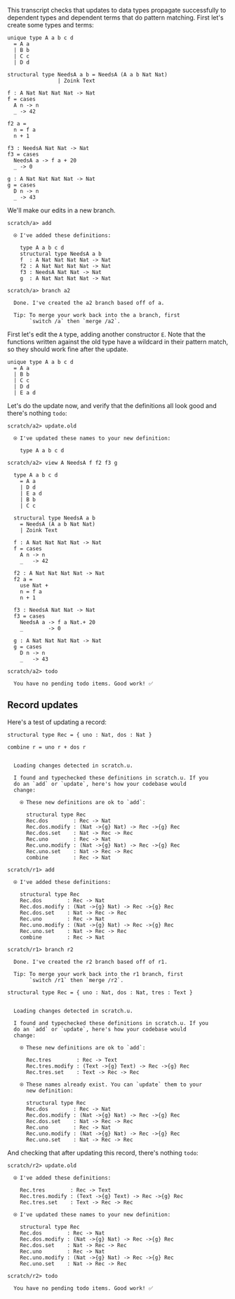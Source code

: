 This transcript checks that updates to data types propagate successfully to dependent types and dependent terms that do pattern matching. First let's create some types and terms:

``` unison
unique type A a b c d
  = A a
  | B b
  | C c
  | D d

structural type NeedsA a b = NeedsA (A a b Nat Nat)
                | Zoink Text

f : A Nat Nat Nat Nat -> Nat
f = cases
  A n -> n
  _ -> 42

f2 a =
  n = f a
  n + 1

f3 : NeedsA Nat Nat -> Nat
f3 = cases
  NeedsA a -> f a + 20
  _ -> 0

g : A Nat Nat Nat Nat -> Nat
g = cases
  D n -> n
  _ -> 43
```

We'll make our edits in a new branch.

``` ucm
scratch/a> add

  ⍟ I've added these definitions:
  
    type A a b c d
    structural type NeedsA a b
    f  : A Nat Nat Nat Nat -> Nat
    f2 : A Nat Nat Nat Nat -> Nat
    f3 : NeedsA Nat Nat -> Nat
    g  : A Nat Nat Nat Nat -> Nat

scratch/a> branch a2

  Done. I've created the a2 branch based off of a.
  
  Tip: To merge your work back into the a branch, first
       `switch /a` then `merge /a2`.

```
First let's edit the `A` type, adding another constructor `E`. Note that the functions written against the old type have a wildcard in their pattern match, so they should work fine after the update.

``` unison
unique type A a b c d
  = A a
  | B b
  | C c
  | D d
  | E a d
```

Let's do the update now, and verify that the definitions all look good and there's nothing `todo`:

``` ucm
scratch/a2> update.old

  ⍟ I've updated these names to your new definition:
  
    type A a b c d

scratch/a2> view A NeedsA f f2 f3 g

  type A a b c d
    = A a
    | D d
    | E a d
    | B b
    | C c
  
  structural type NeedsA a b
    = NeedsA (A a b Nat Nat)
    | Zoink Text
  
  f : A Nat Nat Nat Nat -> Nat
  f = cases
    A n -> n
    _   -> 42
  
  f2 : A Nat Nat Nat Nat -> Nat
  f2 a =
    use Nat +
    n = f a
    n + 1
  
  f3 : NeedsA Nat Nat -> Nat
  f3 = cases
    NeedsA a -> f a Nat.+ 20
    _        -> 0
  
  g : A Nat Nat Nat Nat -> Nat
  g = cases
    D n -> n
    _   -> 43

scratch/a2> todo

  You have no pending todo items. Good work! ✅

```
## Record updates

Here's a test of updating a record:

``` unison
structural type Rec = { uno : Nat, dos : Nat }

combine r = uno r + dos r
```

``` ucm

  Loading changes detected in scratch.u.

  I found and typechecked these definitions in scratch.u. If you
  do an `add` or `update`, here's how your codebase would
  change:
  
    ⍟ These new definitions are ok to `add`:
    
      structural type Rec
      Rec.dos        : Rec -> Nat
      Rec.dos.modify : (Nat ->{g} Nat) -> Rec ->{g} Rec
      Rec.dos.set    : Nat -> Rec -> Rec
      Rec.uno        : Rec -> Nat
      Rec.uno.modify : (Nat ->{g} Nat) -> Rec ->{g} Rec
      Rec.uno.set    : Nat -> Rec -> Rec
      combine        : Rec -> Nat

```
``` ucm
scratch/r1> add

  ⍟ I've added these definitions:
  
    structural type Rec
    Rec.dos        : Rec -> Nat
    Rec.dos.modify : (Nat ->{g} Nat) -> Rec ->{g} Rec
    Rec.dos.set    : Nat -> Rec -> Rec
    Rec.uno        : Rec -> Nat
    Rec.uno.modify : (Nat ->{g} Nat) -> Rec ->{g} Rec
    Rec.uno.set    : Nat -> Rec -> Rec
    combine        : Rec -> Nat

scratch/r1> branch r2

  Done. I've created the r2 branch based off of r1.
  
  Tip: To merge your work back into the r1 branch, first
       `switch /r1` then `merge /r2`.

```
``` unison
structural type Rec = { uno : Nat, dos : Nat, tres : Text }
```

``` ucm

  Loading changes detected in scratch.u.

  I found and typechecked these definitions in scratch.u. If you
  do an `add` or `update`, here's how your codebase would
  change:
  
    ⍟ These new definitions are ok to `add`:
    
      Rec.tres        : Rec -> Text
      Rec.tres.modify : (Text ->{g} Text) -> Rec ->{g} Rec
      Rec.tres.set    : Text -> Rec -> Rec
    
    ⍟ These names already exist. You can `update` them to your
      new definition:
    
      structural type Rec
      Rec.dos        : Rec -> Nat
      Rec.dos.modify : (Nat ->{g} Nat) -> Rec ->{g} Rec
      Rec.dos.set    : Nat -> Rec -> Rec
      Rec.uno        : Rec -> Nat
      Rec.uno.modify : (Nat ->{g} Nat) -> Rec ->{g} Rec
      Rec.uno.set    : Nat -> Rec -> Rec

```
And checking that after updating this record, there's nothing `todo`:

``` ucm
scratch/r2> update.old

  ⍟ I've added these definitions:
  
    Rec.tres        : Rec -> Text
    Rec.tres.modify : (Text ->{g} Text) -> Rec ->{g} Rec
    Rec.tres.set    : Text -> Rec -> Rec
  
  ⍟ I've updated these names to your new definition:
  
    structural type Rec
    Rec.dos        : Rec -> Nat
    Rec.dos.modify : (Nat ->{g} Nat) -> Rec ->{g} Rec
    Rec.dos.set    : Nat -> Rec -> Rec
    Rec.uno        : Rec -> Nat
    Rec.uno.modify : (Nat ->{g} Nat) -> Rec ->{g} Rec
    Rec.uno.set    : Nat -> Rec -> Rec

scratch/r2> todo

  You have no pending todo items. Good work! ✅

```
